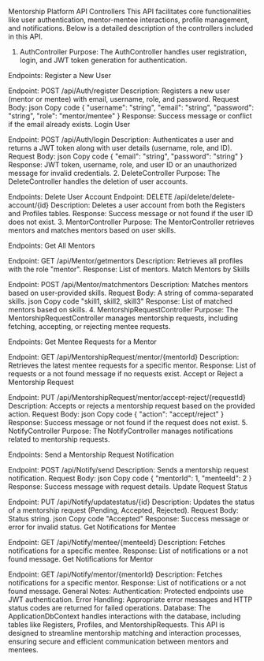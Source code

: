 Mentorship Platform API Controllers
This API facilitates core functionalities like user authentication, mentor-mentee interactions, profile management, and notifications. Below is a detailed description of the controllers included in this API.

1. AuthController
Purpose:
The AuthController handles user registration, login, and JWT token generation for authentication.

Endpoints:
Register a New User

Endpoint: POST /api/Auth/register
Description: Registers a new user (mentor or mentee) with email, username, role, and password.
Request Body:
json
Copy code
{
  "username": "string",
  "email": "string",
  "password": "string",
  "role": "mentor/mentee"
}
Response: Success message or conflict if the email already exists.
Login User

Endpoint: POST /api/Auth/login
Description: Authenticates a user and returns a JWT token along with user details (username, role, and ID).
Request Body:
json
Copy code
{
  "email": "string",
  "password": "string"
}
Response: JWT token, username, role, and user ID or an unauthorized message for invalid credentials.
2. DeleteController
Purpose:
The DeleteController handles the deletion of user accounts.

Endpoints:
Delete User Account
Endpoint: DELETE /api/delete/delete-account/{id}
Description: Deletes a user account from both the Registers and Profiles tables.
Response: Success message or not found if the user ID does not exist.
3. MentorController
Purpose:
The MentorController retrieves mentors and matches mentors based on user skills.

Endpoints:
Get All Mentors

Endpoint: GET /api/Mentor/getmentors
Description: Retrieves all profiles with the role "mentor".
Response: List of mentors.
Match Mentors by Skills

Endpoint: POST /api/Mentor/matchmentors
Description: Matches mentors based on user-provided skills.
Request Body: A string of comma-separated skills.
json
Copy code
"skill1, skill2, skill3"
Response: List of matched mentors based on skills.
4. MentorshipRequestController
Purpose:
The MentorshipRequestController manages mentorship requests, including fetching, accepting, or rejecting mentee requests.

Endpoints:
Get Mentee Requests for a Mentor

Endpoint: GET /api/MentorshipRequest/mentor/{mentorId}
Description: Retrieves the latest mentee requests for a specific mentor.
Response: List of requests or a not found message if no requests exist.
Accept or Reject a Mentorship Request

Endpoint: PUT /api/MentorshipRequest/mentor/accept-reject/{requestId}
Description: Accepts or rejects a mentorship request based on the provided action.
Request Body:
json
Copy code
{
  "action": "accept/reject"
}
Response: Success message or not found if the request does not exist.
5. NotifyController
Purpose:
The NotifyController manages notifications related to mentorship requests.

Endpoints:
Send a Mentorship Request Notification

Endpoint: POST /api/Notify/send
Description: Sends a mentorship request notification.
Request Body:
json
Copy code
{
  "mentorId": 1,
  "menteeId": 2
}
Response: Success message with request details.
Update Request Status

Endpoint: PUT /api/Notify/updatestatus/{id}
Description: Updates the status of a mentorship request (Pending, Accepted, Rejected).
Request Body: Status string.
json
Copy code
"Accepted"
Response: Success message or error for invalid status.
Get Notifications for Mentee

Endpoint: GET /api/Notify/mentee/{menteeId}
Description: Fetches notifications for a specific mentee.
Response: List of notifications or a not found message.
Get Notifications for Mentor

Endpoint: GET /api/Notify/mentor/{mentorId}
Description: Fetches notifications for a specific mentor.
Response: List of notifications or a not found message.
General Notes:
Authentication: Protected endpoints use JWT authentication.
Error Handling: Appropriate error messages and HTTP status codes are returned for failed operations.
Database: The ApplicationDbContext handles interactions with the database, including tables like Registers, Profiles, and MentorshipRequests.
This API is designed to streamline mentorship matching and interaction processes, ensuring secure and efficient communication between mentors and mentees.
